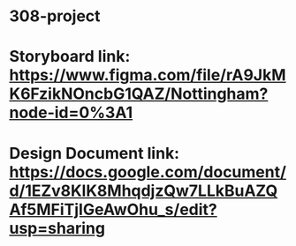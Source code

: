 # 308-project

# Storyboard link: https://www.figma.com/file/rA9JkMK6FzikNOncbG1QAZ/Nottingham?node-id=0%3A1

# Design Document link: https://docs.google.com/document/d/1EZv8KlK8MhqdjzQw7LLkBuAZQAf5MFiTjIGeAwOhu_s/edit?usp=sharing
